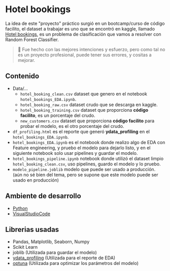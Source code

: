 # Hotel bookings
La idea de este "proyecto" práctico surgió en un bootcamp/curso de código facilito, el dataset a trabajar es uno que se encontró en kaggle, llamado [Hotel bookings](https://www.kaggle.com/datasets/mojtaba142/hotel-booking), es un problema de clasificación que vamos a resolver con Random Forest Classifier.

> 📢 Fue hecho con las mejores intenciones y esfuerzo, pero como tal no es un proyecto profesional, puede tener sus errores, y cositas a mejorar.

## **Contenido**
-  Data/...
    + `hotel_booking_clean.csv` dataset que genero en el notebook `hotel_bookings_EDA.ipynb`.
    + `hotel_booking_raw.csv` dataset crudo que se descarga en kaggle.
    + `hotel_booking_training.csv` dataset que proporciona **código facilito**, es un porcentaje del crudo.
    + `new_customers.csv` dataset que proporciona **código facilito** para probar el modelo, es el otro porcentaje del crudo.
- `df_profiling.html` es el reporte que generó **ydata_profiling** en el `hotel_bookings_EDA.ipynb`.
- `hotel_bookings_EDA.ipynb` es el notebook donde realizo algo de EDA con Feature engineering, y pruebo el modelo para dejarlo listo, y en el siguiente notebook solo usar pipelines y guardar el modelo.
- `hotel_bookings_pipeline.ipynb` notebook donde utilizó el dataset limpio `hotel_booking_clean.csv`, uso pipelines, guardo el modelo y lo pruebo.
- `modelo_pipeline.joblib` modelo que puede ser usado a producción. (aún no sé bien del tema, pero se supone que este modelo puede ser usado en producción)

## **Ambiente de desarrollo**
- [Python](https://www.python.org/)
- [VisualStudioCode](https://code.visualstudio.com/)

## **Librerias usadas**
- Pandas, Matplotlib, Seaborn, Numpy
- Scikit Learn
- joblib (Utilizada para guardar el modelo)
- [ydata_profiling](https://docs.profiling.ydata.ai/latest/) (Utilizada para el reporte de EDA)
- [optuna](https://optuna.org/#code_examples) (Utilizada para optimizar los parámetros del modelo)


  
